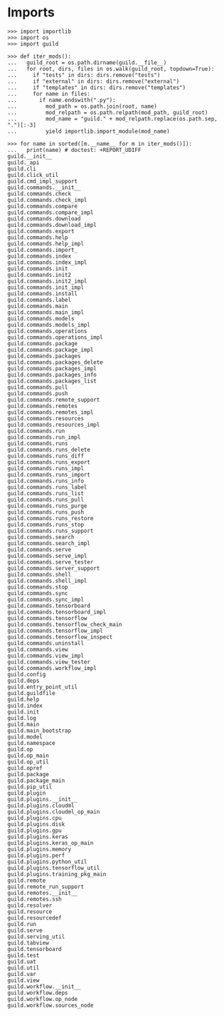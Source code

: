 # Imports

    >>> import importlib
    >>> import os
    >>> import guild

    >>> def iter_mods():
    ...   guild_root = os.path.dirname(guild.__file__)
    ...   for root, dirs, files in os.walk(guild_root, topdown=True):
    ...     if "tests" in dirs: dirs.remove("tests")
    ...     if "external" in dirs: dirs.remove("external")
    ...     if "templates" in dirs: dirs.remove("templates")
    ...     for name in files:
    ...       if name.endswith(".py"):
    ...         mod_path = os.path.join(root, name)
    ...         mod_relpath = os.path.relpath(mod_path, guild_root)
    ...         mod_name = "guild." + mod_relpath.replace(os.path.sep, ".")[:-3]
    ...         yield importlib.import_module(mod_name)

    >>> for name in sorted([m.__name__ for m in iter_mods()]):
    ...   print(name) # doctest: +REPORT_UDIFF
    guild.__init__
    guild._api
    guild.cli
    guild.click_util
    guild.cmd_impl_support
    guild.commands.__init__
    guild.commands.check
    guild.commands.check_impl
    guild.commands.compare
    guild.commands.compare_impl
    guild.commands.download
    guild.commands.download_impl
    guild.commands.export
    guild.commands.help
    guild.commands.help_impl
    guild.commands.import_
    guild.commands.index
    guild.commands.index_impl
    guild.commands.init
    guild.commands.init2
    guild.commands.init2_impl
    guild.commands.init_impl
    guild.commands.install
    guild.commands.label
    guild.commands.main
    guild.commands.main_impl
    guild.commands.models
    guild.commands.models_impl
    guild.commands.operations
    guild.commands.operations_impl
    guild.commands.package
    guild.commands.package_impl
    guild.commands.packages
    guild.commands.packages_delete
    guild.commands.packages_impl
    guild.commands.packages_info
    guild.commands.packages_list
    guild.commands.pull
    guild.commands.push
    guild.commands.remote_support
    guild.commands.remotes
    guild.commands.remotes_impl
    guild.commands.resources
    guild.commands.resources_impl
    guild.commands.run
    guild.commands.run_impl
    guild.commands.runs
    guild.commands.runs_delete
    guild.commands.runs_diff
    guild.commands.runs_export
    guild.commands.runs_impl
    guild.commands.runs_import
    guild.commands.runs_info
    guild.commands.runs_label
    guild.commands.runs_list
    guild.commands.runs_pull
    guild.commands.runs_purge
    guild.commands.runs_push
    guild.commands.runs_restore
    guild.commands.runs_stop
    guild.commands.runs_support
    guild.commands.search
    guild.commands.search_impl
    guild.commands.serve
    guild.commands.serve_impl
    guild.commands.serve_tester
    guild.commands.server_support
    guild.commands.shell
    guild.commands.shell_impl
    guild.commands.stop
    guild.commands.sync
    guild.commands.sync_impl
    guild.commands.tensorboard
    guild.commands.tensorboard_impl
    guild.commands.tensorflow
    guild.commands.tensorflow_check_main
    guild.commands.tensorflow_impl
    guild.commands.tensorflow_inspect
    guild.commands.uninstall
    guild.commands.view
    guild.commands.view_impl
    guild.commands.view_tester
    guild.commands.workflow_impl
    guild.config
    guild.deps
    guild.entry_point_util
    guild.guildfile
    guild.help
    guild.index
    guild.init
    guild.log
    guild.main
    guild.main_bootstrap
    guild.model
    guild.namespace
    guild.op
    guild.op_main
    guild.op_util
    guild.opref
    guild.package
    guild.package_main
    guild.pip_util
    guild.plugin
    guild.plugins.__init__
    guild.plugins.cloudml
    guild.plugins.cloudml_op_main
    guild.plugins.cpu
    guild.plugins.disk
    guild.plugins.gpu
    guild.plugins.keras
    guild.plugins.keras_op_main
    guild.plugins.memory
    guild.plugins.perf
    guild.plugins.python_util
    guild.plugins.tensorflow_util
    guild.plugins.training_pkg_main
    guild.remote
    guild.remote_run_support
    guild.remotes.__init__
    guild.remotes.ssh
    guild.resolver
    guild.resource
    guild.resourcedef
    guild.run
    guild.serve
    guild.serving_util
    guild.tabview
    guild.tensorboard
    guild.test
    guild.uat
    guild.util
    guild.var
    guild.view
    guild.workflow.__init__
    guild.workflow.deps
    guild.workflow.op_node
    guild.workflow.sources_node
